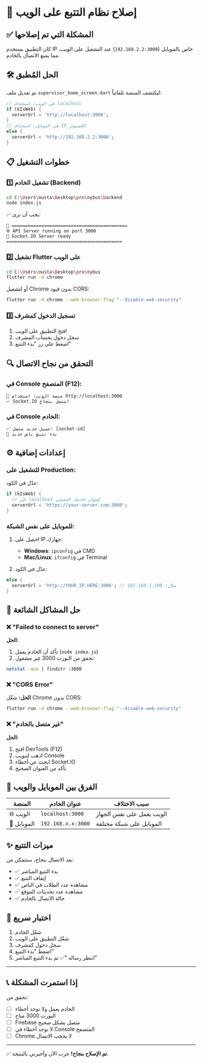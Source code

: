 # 🔧 إصلاح نظام التتبع على الويب

## ✅ المشكلة التي تم إصلاحها

كان التطبيق يستخدم IP خاص بالموبايل (`192.168.2.2:3000`) عند التشغيل على الويب، مما يمنع الاتصال بالخادم.

## 🛠️ الحل المُطبق

تم تعديل ملف `supervisor_home_screen.dart` ليكتشف المنصة تلقائياً:

```dart
// في الويب: استخدام localhost
if (kIsWeb) {
  serverUrl = 'http://localhost:3000';
}
// في الموبايل: استخدام IP الكمبيوتر
else {
  serverUrl = 'http://192.168.2.2:3000';
}
```

## 📋 خطوات التشغيل

### 1️⃣ تشغيل الخادم (Backend)

```bash
cd C:\Users\musta\Desktop\pro\mybus\backend
node index.js
```

✅ يجب أن ترى:
```
🎉 ===========================================
🌐 API Server running on port 3000
🔌 Socket.IO Server ready
===========================================
```

### 2️⃣ تشغيل Flutter على الويب

```bash
cd C:\Users\musta\Desktop\pro\mybus
flutter run -d chrome
```

أو لتشغيل Chrome بدون قيود CORS:

```bash
flutter run -d chrome --web-browser-flag "--disable-web-security"
```

### 3️⃣ تسجيل الدخول كمشرف

1. افتح التطبيق على الويب
2. سجل دخول بحساب المشرف
3. اضغط على زر "بدء التتبع"

## 🔍 التحقق من نجاح الاتصال

### في Console المتصفح (F12):
```
🔌 منصة الويب: استخدام http://localhost:3000
✅ Socket.IO متصل بنجاح!
```

### في Console الخادم:
```
✅ عميل جديد متصل: [socket-id]
🚌 بدء تتبع باص جديد
```

## ⚙️ إعدادات إضافية

### للتشغيل على Production:

عدّل في الكود:
```dart
if (kIsWeb) {
  // غيّر localhost لعنوان خادمك الحقيقي
  serverUrl = 'https://your-server.com:3000';
}
```

### للموبايل على نفس الشبكة:

1. احصل على IP جهازك:
   - **Windows**: `ipconfig` في CMD
   - **Mac/Linux**: `ifconfig` في Terminal

2. عدّل في الكود:
```dart
else {
  serverUrl = 'http://YOUR_IP_HERE:3000'; // مثال: 192.168.1.100
}
```

## 🐛 حل المشاكل الشائعة

### ❌ "Failed to connect to server"

**الحل:**
1. تأكد أن الخادم يعمل (`node index.js`)
2. تحقق من البورت 3000 غير مشغول:
```bash
netstat -ano | findstr :3000
```

### ❌ "CORS Error"

**الحل:**
شغّل Chrome بدون CORS:
```bash
flutter run -d chrome --web-browser-flag "--disable-web-security"
```

### ❌ "غير متصل بالخادم"

**الحل:**
1. افتح DevTools (F12)
2. اذهب لتبويب Console
3. ابحث عن أخطاء Socket.IO
4. تأكد من العنوان الصحيح

## 📱 الفرق بين الموبايل والويب

| المنصة | عنوان الخادم | سبب الاختلاف |
|--------|-------------|--------------|
| 🌐 الويب | `localhost:3000` | الويب يعمل على نفس الجهاز |
| 📱 الموبايل | `192.168.x.x:3000` | الموبايل على شبكة مختلفة |

## ✨ ميزات التتبع

بعد الاتصال بنجاح، ستتمكن من:

- ✅ بدء التتبع المباشر
- ✅ إيقاف التتبع
- ✅ مشاهدة عدد الطلاب في الباص
- ✅ مشاهدة عدد تحديثات الموقع
- ✅ حالة الاتصال بالخادم

## 🎯 اختبار سريع

1. شغّل الخادم
2. شغّل التطبيق على الويب
3. سجل دخول كمشرف
4. اضغط "بدء التتبع"
5. انتظر رسالة "✅ تم بدء التتبع المباشر"

---

## 📞 إذا استمرت المشكلة

تحقق من:
- [ ] الخادم يعمل ولا توجد أخطاء
- [ ] البورت 3000 متاح
- [ ] Firebase متصل بشكل صحيح
- [ ] لا توجد أخطاء في Console المتصفح
- [ ] Chrome لا يحجب الاتصال

---

✅ **تم الإصلاح بنجاح!** جرب الآن وأخبرني بالنتيجة.
